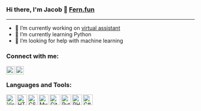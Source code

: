 ### Hi there, I'm Jacob 👋 [Fern.fun][website]
 ---
 
- 🔭 I’m currently working on [virtual assistant][working-on]
- 🌱 I’m currently learning Python
- 🤔 I’m looking for help with machine learning 

### Connect with me:
[<img align="left" alt="discord" width="22px" src="http://fern.fun/img/github/discord-color.svg" />][discord]
[<img align="left" alt="mail" width="22px"  src="https://upload.wikimedia.org/wikipedia/commons/7/7e/Gmail_icon_%282020%29.svg" />][mail]

<br />

### Languages and Tools:
<img align="left" alt="Visual Studio Code" width="26px" height="28px" src="https://upload.wikimedia.org/wikipedia/commons/9/9a/Visual_Studio_Code_1.35_icon.svg" />
<img align="left" alt="HTML5" width="26px" height="28px" src="https://upload.wikimedia.org/wikipedia/commons/6/61/HTML5_logo_and_wordmark.svg" />
<img align="left" alt="CSS3" width="26px" height="28px" src="https://upload.wikimedia.org/wikipedia/commons/d/d5/CSS3_logo_and_wordmark.svg" />
<img align="left" alt="MySQL" width="26px" height="28px" src="https://www.vectorlogo.zone/logos/mysql/mysql-ar21.svg" />
<img align="left" alt="GitHub" width="28px" height="28px" src="http://fern.fun/img/github/github.png" />
<img align="left" alt="Python" width="26px" height="28px" src="https://upload.wikimedia.org/wikipedia/commons/c/c3/Python-logo-notext.svg" />
<img align="left" alt="PHP" width="26px" height="28px" src="https://upload.wikimedia.org/wikipedia/commons/2/27/PHP-logo.svg" />
<img align="left" alt="C#" width="26px" height="28px" src="https://cdn.worldvectorlogo.com/logos/c--4.svg" />

[working-on]: https://github.com/MrJacob12/AI-Assistant
[website]: http://fern.fun
[discord]: https://discord.gg/pXvjyWqYMF
[mail]: mailto:admin@fern.fun?Subject=Hello%20world!
